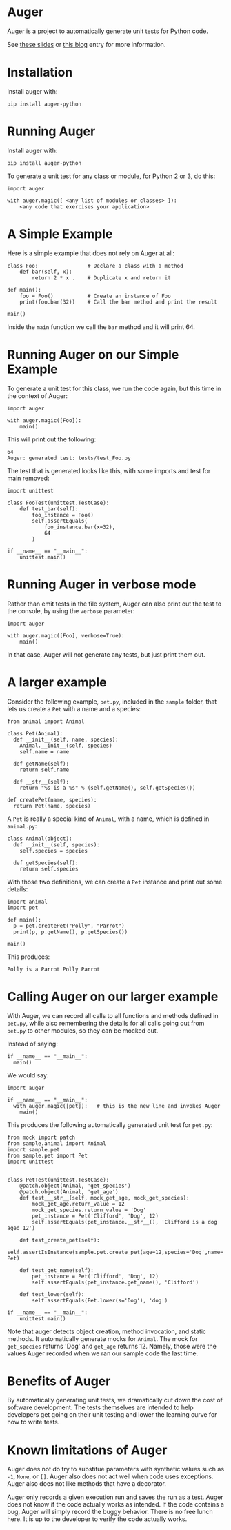 # Auger
Auger is a project to automatically generate unit tests for Python code.

See
[these slides](http://goo.gl/PuZsgX)
or
[this blog](http://chrislaffra.blogspot.com/2016/12/auger-automatic-unit-test-generation.html)
entry for more information.

# Installation

Install auger with:

    pip install auger-python

# Running Auger

Install auger with:

    pip install auger-python
    
To generate a unit test for any class or module, for Python 2 or 3, do this:

    import auger

    with auger.magic([ <any list of modules or classes> ]):
        <any code that exercises your application>

# A Simple Example

Here is a simple example that does not rely on Auger at all:

    class Foo:                # Declare a class with a method
        def bar(self, x):
            return 2 * x .    # Duplicate x and return it

    def main():
        foo = Foo()           # Create an instance of Foo
        print(foo.bar(32))    # Call the bar method and print the result

    main()

Inside the `main` function we call the `bar` method and it will print 64.

# Running Auger on our Simple Example

To generate a unit test for this class, we run the code again, but this time in the context of Auger:

    import auger

    with auger.magic([Foo]):
        main()

This will print out the following:

    64
    Auger: generated test: tests/test_Foo.py

The test that is generated looks like this, with some imports and test for main removed:

    import unittest

    class FooTest(unittest.TestCase):
        def test_bar(self):
            foo_instance = Foo()
            self.assertEquals(
                foo_instance.bar(x=32),
                64
            )

    if __name__ == "__main__":
        unittest.main()

# Running Auger in verbose mode

Rather than emit tests in the file system, Auger can also print out the test to the console,
by using the `verbose` parameter:

    import auger

    with auger.magic([Foo], verbose=True):
        main()

In that case, Auger will not generate any tests, but just print them out.

# A larger example

Consider the following example, `pet.py`, included in the `sample` folder, that lets us create a `Pet` with a name and a species:

    from animal import Animal

    class Pet(Animal):
      def __init__(self, name, species):
        Animal.__init__(self, species)
        self.name = name

      def getName(self):
        return self.name

      def __str__(self):
        return "%s is a %s" % (self.getName(), self.getSpecies())

    def createPet(name, species):
      return Pet(name, species)

A `Pet` is really a special kind of `Animal`, with a name, which is defined in `animal.py`:

    class Animal(object):
      def __init__(self, species):
        self.species = species

      def getSpecies(self):
        return self.species

With those two definitions, we can create a `Pet` instance and print out some details:

    import animal
    import pet

    def main():
      p = pet.createPet("Polly", "Parrot")
      print(p, p.getName(), p.getSpecies())
      
    main()      

This produces:

    Polly is a Parrot Polly Parrot

# Calling Auger on our larger example

With Auger, we can record all calls to all functions and methods defined in `pet.py`,
while also remembering the details for all calls going out from `pet.py` to other modules,
so they can be mocked out.

Instead of saying:

    if __name__ == "__main__":
      main()

We would say:

    import auger
    
    if __name__ == "__main__":
      with auger.magic([pet]):   # this is the new line and invokes Auger
        main()

This produces the following automatically generated unit test for `pet.py`:

    from mock import patch
    from sample.animal import Animal
    import sample.pet
    from sample.pet import Pet
    import unittest


    class PetTest(unittest.TestCase):
        @patch.object(Animal, 'get_species')
        @patch.object(Animal, 'get_age')
        def test___str__(self, mock_get_age, mock_get_species):
            mock_get_age.return_value = 12
            mock_get_species.return_value = 'Dog'
            pet_instance = Pet('Clifford', 'Dog', 12)
            self.assertEquals(pet_instance.__str__(), 'Clifford is a dog aged 12')

        def test_create_pet(self):
            self.assertIsInstance(sample.pet.create_pet(age=12,species='Dog',name='Clifford'), Pet)

        def test_get_name(self):
            pet_instance = Pet('Clifford', 'Dog', 12)
            self.assertEquals(pet_instance.get_name(), 'Clifford')

        def test_lower(self):
            self.assertEquals(Pet.lower(s='Dog'), 'dog')

    if __name__ == "__main__":
        unittest.main()

Note that auger detects object creation, method invocation, and static methods. It automatically
generate mocks for `Animal`. The mock for `get_species` returns 'Dog' and `get_age` returns 12. 
Namely, those were the values Auger recorded when we ran our sample code the last time.

# Benefits of Auger

By automatically generating unit tests, we dramatically cut down the cost of software
development. The tests themselves are intended to help developers get going on their unit testing
and lower the learning curve for how to write tests.

# Known limitations of Auger

Auger does not do try to substitue parameters with synthetic values such as `-1`, `None`, or `[]`. 
Auger also does not act well when code uses exceptions. Auger also does not like methods that have a decorator.

Auger only records a given execution run and saves the run as a test. Auger does not know if the code actually
works as intended. If the code contains a bug, Auger will simply record the buggy behavior. There is no free
lunch here. It is up to the developer to verify the code actually works.
